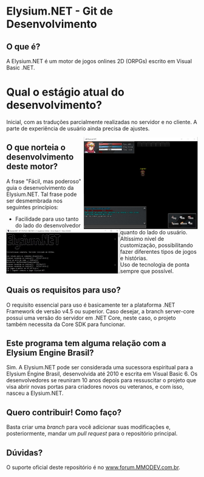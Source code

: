 # Elysium.NET - Git de Desenvolvimento

## O que é?
A Elysium.NET é um motor de jogos onlines 2D (ORPGs) escrito em Visual Basic .NET. 

# Qual o estágio atual do desenvolvimento?
Inicial, com as traduções parcialmente realizadas no servidor e no cliente. A parte de experiência de usuário ainda precisa de ajustes.

<img src="https://raw.githubusercontent.com/raijenki/elysium/master/cliente.jpg" width=300 align=right><img src="https://raw.githubusercontent.com/raijenki/elysium/master/servidor.jpg" width=300 align=left>

## O que norteia o desenvolvimento deste motor?
A frase "Fácil, mas poderoso" guia o desenvolvimento da Elysium.NET. Tal frase pode ser desmembrada nos seguintes princípios:
* Facilidade para uso tanto do lado do desenvolvedor quanto do lado do usuário.
* Altíssimo nível de customização, possibilitando fazer diferentes tipos de jogos e histórias.
* Uso de tecnologia de ponta sempre que possível.

## Quais os requisitos para uso?
O requisito essencial para uso é basicamente ter a plataforma .NET Framework de versão v4.5 ou superior. Caso desejar, a branch server-core possui uma versão do servidor em .NET Core, neste caso, o projeto também necessita da Core SDK para funcionar.

## Este programa tem alguma relação com a Elysium Engine Brasil?
Sim. A Elysium.NET pode ser considerada uma sucessora espiritual para a Elysium Engine Brasil, desenvolvida até 2010 e escrita em Visual Basic 6. Os desenvolvedores se reuniram 10 anos depois para ressuscitar o projeto que visa abrir novas portas para criadores novos ou veteranos, e com isso, nasceu a Elysium.NET.

## Quero contribuir! Como faço?
Basta criar uma *branch* para você adicionar suas modificações e, posteriormente, mandar um *pull request* para o repositório principal.

## Dúvidas?
O suporte oficial deste repositório é no www.forum.MMODEV.com.br.
